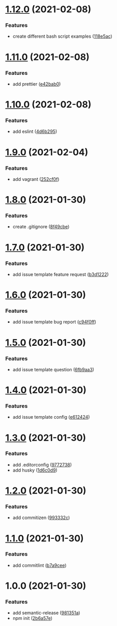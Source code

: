 # [1.12.0](https://github.com/bromso/school-amazon-aws/compare/v1.11.0...v1.12.0) (2021-02-08)


### Features

* create different bash script examples ([118e5ac](https://github.com/bromso/school-amazon-aws/commit/118e5ac4194b2b50b727d244203f19d8484c5faa))

# [1.11.0](https://github.com/bromso/school-amazon-aws/compare/v1.10.0...v1.11.0) (2021-02-08)


### Features

* add prettier ([e42bab0](https://github.com/bromso/school-amazon-aws/commit/e42bab06fa97500e3ae91397655b82036fe8b285))

# [1.10.0](https://github.com/bromso/school-amazon-aws/compare/v1.9.0...v1.10.0) (2021-02-08)


### Features

* add eslint ([4d6b295](https://github.com/bromso/school-amazon-aws/commit/4d6b295807043d0ef3ac748bd3a36581736d87f5))

# [1.9.0](https://github.com/bromso/school-amazon-aws/compare/v1.8.0...v1.9.0) (2021-02-04)


### Features

* add vagrant ([252cf0f](https://github.com/bromso/school-amazon-aws/commit/252cf0f95f50c9cd603ff1b01a4a0b9ee64f1b53))

# [1.8.0](https://github.com/bromso/school-amazon-aws/compare/v1.7.0...v1.8.0) (2021-01-30)


### Features

* create .gitignore ([8f49cbe](https://github.com/bromso/school-amazon-aws/commit/8f49cbe724b729a982e5bb66d9ec0d5f1c815348))

# [1.7.0](https://github.com/bromso/school-amazon-aws/compare/v1.6.0...v1.7.0) (2021-01-30)


### Features

* add issue template feature request ([b3d1222](https://github.com/bromso/school-amazon-aws/commit/b3d1222250dbe0f3964e1105b0d9f84f90468e5a))

# [1.6.0](https://github.com/bromso/school-amazon-aws/compare/v1.5.0...v1.6.0) (2021-01-30)


### Features

* add issue template bug report ([c94f0ff](https://github.com/bromso/school-amazon-aws/commit/c94f0ffd9e6c0901974ac1e16103ec34889b20b4))

# [1.5.0](https://github.com/bromso/school-amazon-aws/compare/v1.4.0...v1.5.0) (2021-01-30)


### Features

* add issue template question ([6fb9aa3](https://github.com/bromso/school-amazon-aws/commit/6fb9aa3d2e6d2aac0345361cb77058d9589fad94))

# [1.4.0](https://github.com/bromso/school-amazon-aws/compare/v1.3.0...v1.4.0) (2021-01-30)


### Features

* add issue template config ([e612424](https://github.com/bromso/school-amazon-aws/commit/e61242460337efc6d5adc041df7ec99b4611a50d))

# [1.3.0](https://github.com/bromso/school-amazon-aws/compare/v1.2.0...v1.3.0) (2021-01-30)


### Features

* add .editorconfig ([9772738](https://github.com/bromso/school-amazon-aws/commit/97727381d3ca1bb20afbe96884d38e283d67b541))
* add husky ([1d6c0d9](https://github.com/bromso/school-amazon-aws/commit/1d6c0d96a642fe8dba1fcb8cb9797dec15b3cedf))

# [1.2.0](https://github.com/bromso/school-amazon-aws/compare/v1.1.0...v1.2.0) (2021-01-30)


### Features

* add commitizen ([993332c](https://github.com/bromso/school-amazon-aws/commit/993332ca34786f1371e6f591bdd084fa388b2b29))

# [1.1.0](https://github.com/bromso/school-amazon-aws/compare/v1.0.0...v1.1.0) (2021-01-30)


### Features

* add commitlint ([b7a9cee](https://github.com/bromso/school-amazon-aws/commit/b7a9cee6810a2904ff6dc25c515d0f398cdfcff7))

# 1.0.0 (2021-01-30)


### Features

* add semantic-release ([981351a](https://github.com/bromso/school-amazon-aws/commit/981351a44c7d44dacd39e07082deb73ab9be97b3))
* npm init ([2b6a57e](https://github.com/bromso/school-amazon-aws/commit/2b6a57e77f0f17d789001382d0470ec4a8180141))
